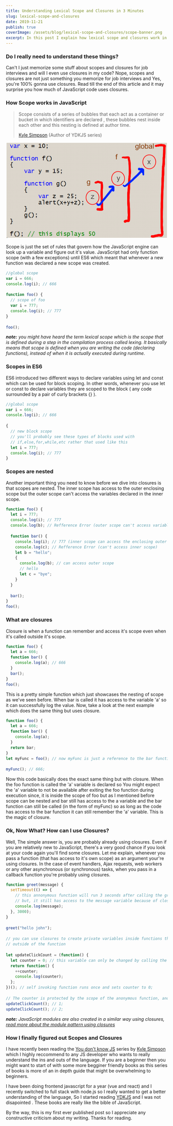 ```yaml
---
title: Understanding Lexical Scope and Closures in 3 Minutes
slug: lexical-scope-and-closures
date: 2019-11-21
publish: true
coverImage: /assets/blog/lexical-scope-and-closures/scope-banner.png
excerpt: In this post I explain how lexical scope and closures work in JavaScript. It can be confusing especially for beginners to grasp how javascript handles scopes and closures so I wrote this to help them and help me in turn to jott down my understanding of them.
---
```


### Do I really need to understand these things?

Can't I just memorize some stuff about scopes and closures for job interviews and will I even use closures in my code? Nope, scopes and closures are not just something you memorize for job interviews and Yes, you're 100% gonna use closures. Read till the end of this article and it may surprise you how much of JavaScript code uses closures.

### How Scope works in JavaScript

> Scope consists of a series of bubbles that each act as a container or bucket in which identifiers are declared , these bubbles nest inside each other and this nesting is defined at author time.
>
> [Kyle Simpson](https://twitter.com/getify) (Author of YDKJS series)

![scopes in JavaScript](/assets/blog/lexical-scope-and-closures/scopes.png)

Scope is just the set of rules that govern how the JavaScript engine can look up a variable and figure out it's value. JavaScript had only function scope (with a few exceptions) until ES6 which meant that whenever a new function was declared a new scope was created.

```javascript
//global scope
var i = 666;
console.log(i); // 666

function foo() {
  // scope of foo
  var i = 777;
  console.log(i); // 777
}

foo();
```

_**note:** you might have heard the term lexical scope which is the scope that is defined during a step in the compilation process called lexing. It basically means that scope is defined when you are writing the code (declaring functions), instead of when it is actually executed during runtime._

### Scopes in ES6

ES6 introduced two different ways to declare variables using let and const which can be used for block scoping. In other words, whenever you use let or const to declare variables they are scoped to the block ( any code surrounded by a pair of curly brackets {} ).

```javascript
//global scope
var i = 666;
console.log(i); // 666

{
  // new block scope
  // you'll probably see these types of blocks used with
  // if,else,for,while,etc rather that used like this
  let i = 777;
  console.log(i); // 777
}
```

### Scopes are nested

Another important thing you need to know before we dive into closures is that scopes are nested. The inner scope has access to the outer enclosing scope but the outer scope can't access the variables declared in the inner scope.

```javascript
function foo() {
  let i = 777;
  console.log(i); // 777
  console.log(b); // Refference Error (outer scope can't access variables in inner scope)

  function bar() {
    console.log(i); // 777 (inner scope can access the enclosing outer scope)
    console.log(c); // Refference Error (can't access inner scope)
    let b = "hello";
    {
      console.log(b); // can access outer scope
      // hello
      let c = "bye";
    }
  }

  bar();
}
foo();
```

### What are closures

Closure is when a function can remember and access it's scope even when it's called outside it's scope.

```javascript
function foo() {
  let a = 666;
  function bar() {
    console.log(a); // 666
  }
  bar();
}
foo();
```

This is a pretty simple function which just showcases the nesting of scope as we've seen before. When bar is called it has access to the variable 'a' so it can successfully log the value. Now, take a look at the next example which does the same thing but uses closure.

```javascript
function foo() {
  let a = 666;
  function bar() {
    console.log(a);
  }
  return bar;
}
let myFunc = foo(); // now myFunc is just a reference to the bar function inside foo.

myFunc(); // 666;
```

Now this code basically does the exact same thing but with closure. When the foo function is called the 'a' variable is declared so You might expect the 'a' variable to not be available after exiting the foo function during execution since, it is inside the scope of foo but as I mentioned before scope can be nested and bar still has access to the a variable and the bar function can still be called (in the form of myFunc) so as long as the code has access to the bar function it can still remember the 'a' variable. This is the magic of closure.

### Ok, Now What? How can I use Closures?

Well, The simple answer is, you are probably already using closures. Even if you are relatively new to JavaScript, there's a very good chance if you look at your code again you'll find some closures. Let me explain, whenever you pass a function (that has access to it's own scope) as an argument your're using closures. In the case of event handlers, Ajax requests, web workers or any other asynchronous (or synchronous) tasks, when you pass in a callback function you're probably using closures.

```javascript
function greet(message) {
  setTimeout(() => {
    // this annonymous function will run 3 seconds after calling the greet function
    // but, it still has access to the message variable because of closure
    console.log(message);
  }, 3000);
}

greet("hello john");

// you can use closures to create private variables inside functions that can't be accessed
// outside of the function

let updateClickCount = (function() {
  let counter = 0; // this variable can only be changed by calling the updateClickCount
  return function() {
    ++counter;
    console.log(counter);
  };
})(); // self invoking function runs once and sets counter to 0;

// The counter is protected by the scope of the anonymous function, and can only be changed using the add function!
updateClickCount(); // 1;
updateClickCount(); // 2;
```

_**note:** JavaScript modules are also created in a similar way using closures, [read more about the module pattern using closures](https://www.joezimjs.com/javascript/javascript-closures-and-the-module-pattern/)_

### How I finally figured out Scopes and Closures

I have recently been reading the [You don't know JS](https://github.com/getify/You-Dont-Know-JS) series by [Kyle Simpson](https://www.twitter.com/@getify) which I highly reccommend to any JS developer who wants to really understand the ins and outs of the language. If you are a beginner then you might want to start of with some more begginer friendly books as this series of books is more of an in depth guide that might be overwhelming to beginners.

I have been doing frontend javascript for a year (vue and react) and I recently switched to full stack with node.js so I really wanted to get a better understanding of the language, So I started reading [YDKJS](https://github.com/getify/You-Dont-Know-JS) and I was not disapointed . These books are really like the bible of JavaScript.

By the way, this is my first ever published post so I appreciate any constructive criticism about my writing. Thanks for reading.
